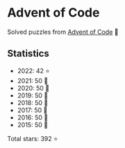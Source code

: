 # Advent of Code

Solved puzzles from [Advent of Code](https://adventofcode.com) :christmas_tree:

## Statistics

- 2022: 42 :star:
- 2021: 50 :star2:
- 2020: 50 :star2:
- 2019: 50 :star2:
- 2018: 50 :star2:
- 2017: 50 :star2:
- 2016: 50 :star2:
- 2015: 50 :star2:

Total stars: 392 :star:
